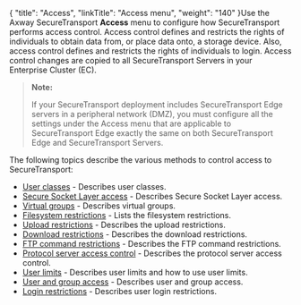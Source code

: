 {
    "title": "Access",
    "linkTitle": "Access menu",
    "weight": "140"
}Use the <span class="mc-variable axway_variables.Component_Long_Name variable">Axway SecureTransport</span> **Access** menu to configure how <span class="mc-variable axway_variables.Component_Short_Name variable">SecureTransport</span> performs access control. Access control defines and restricts the rights of individuals to obtain data from, or place data onto, a storage device. Also, access control defines and restricts the rights of individuals to login. Access control changes are copied to all <span class="mc-variable axway_variables.Component_Short_Name variable">SecureTransport</span> Servers in your Enterprise Cluster (EC).

> **Note:**
>
> If your SecureTransport deployment includes SecureTransport Edge servers in a peripheral network (DMZ), you must configure all the settings under the Access menu that are applicable to SecureTransport Edge exactly the same on both SecureTransport Edge and SecureTransport Servers.

The following topics describe the various methods to control access to <span class="mc-variable axway_variables.Component_Short_Name variable">SecureTransport</span>:

-   <a href="c_st_userclasses" class="MCXref xref">User classes</a> - Describes user classes.
-   <a href="c_st_sslaccess_new" class="MCXref xref">Secure Socket Layer access</a> - Describes Secure Socket Layer access.
-   <a href="c_st_virtualgroups" class="MCXref xref">Virtual groups</a> - Describes virtual groups.
-   <a href="c_st_filesystemrestrictions" class="MCXref xref">Filesystem restrictions</a> - Lists the filesystem restrictions.
-   <a href="c_st_uploadrestrictions" class="MCXref xref">Upload restrictions</a> - Describes the upload restrictions.
-   <a href="c_st_downloadrestrictions" class="MCXref xref">Download restrictions</a> - Describes the download restrictions.
-   <a href="c_st_ftpcommandrestrictions" class="MCXref xref">FTP command restrictions</a> - Describes the FTP command restrictions.
-   <a href="c_st_administrationtoolandprotocolserveraccesscontrol" class="MCXref xref">Protocol server access control</a> - Describes the protocol server access control.
-   <a href="c_st_userlimits" class="MCXref xref">User limits</a> - Describes user limits and how to use user limits.
-   <a href="c_st_userandgroupaccess" class="MCXref xref">User and group access</a> - Describes user and group access.
-   <a href="c_st_loginrestictions" class="MCXref xref">Login restrictions</a> - Describes user login restrictions.
